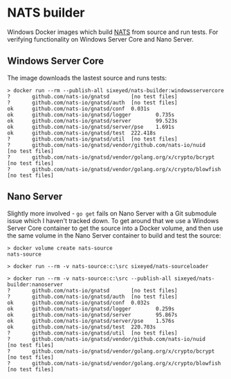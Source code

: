 # NATS builder

Windows Docker images which build [NATS](http://nats.io/) from source and run tests. For verifying functionality on Windows Server Core and Nano Server.


## Windows Server Core

The image downloads the lastest source and runs tests:

```
> docker run --rm --publish-all sixeyed/nats-builder:windowsservercore
?       github.com/nats-io/gnatsd       [no test files]
?       github.com/nats-io/gnatsd/auth  [no test files]
ok      github.com/nats-io/gnatsd/conf  0.031s
ok      github.com/nats-io/gnatsd/logger        0.735s
ok      github.com/nats-io/gnatsd/server        99.523s
ok      github.com/nats-io/gnatsd/server/pse    1.691s
ok      github.com/nats-io/gnatsd/test  222.418s
?       github.com/nats-io/gnatsd/util  [no test files]
?       github.com/nats-io/gnatsd/vendor/github.com/nats-io/nuid        [no test files]
?       github.com/nats-io/gnatsd/vendor/golang.org/x/crypto/bcrypt     [no test files]
?       github.com/nats-io/gnatsd/vendor/golang.org/x/crypto/blowfish   [no test files]
```

## Nano Server

Slightly more involved - `go get` fails on Nano Server with a Git submodule issue which I haven't tracked down. To get around that we use a Windows Server Core container to get the source into a Docker volume, and then use the same volume in the Nano Server container to build and test the source:

```
> docker volume create nats-source
nats-source

> docker run --rm -v nats-source:c:\src sixeyed/nats-sourceloader

> docker run --rm -v nats-source:c:\src --publish-all sixeyed/nats-builder:nanoserver
?       github.com/nats-io/gnatsd       [no test files]
?       github.com/nats-io/gnatsd/auth  [no test files]
ok      github.com/nats-io/gnatsd/conf  0.032s
ok      github.com/nats-io/gnatsd/logger        0.259s
ok      github.com/nats-io/gnatsd/server        95.867s
ok      github.com/nats-io/gnatsd/server/pse    1.576s
ok      github.com/nats-io/gnatsd/test  220.703s
?       github.com/nats-io/gnatsd/util  [no test files]
?       github.com/nats-io/gnatsd/vendor/github.com/nats-io/nuid        [no test files]
?       github.com/nats-io/gnatsd/vendor/golang.org/x/crypto/bcrypt     [no test files]
?       github.com/nats-io/gnatsd/vendor/golang.org/x/crypto/blowfish   [no test files]
```
